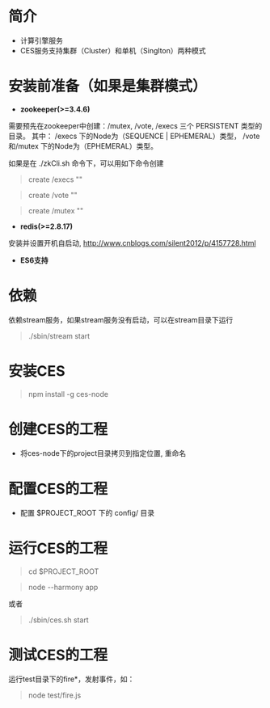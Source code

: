 # 简介

* 计算引擎服务
* CES服务支持集群（Cluster）和单机（Singlton）两种模式

# 安装前准备（如果是集群模式）

* **zookeeper(>=3.4.6)**

需要预先在zookeeper中创建：/mutex, /vote, /execs 三个 PERSISTENT 类型的目录。
其中：
/execs 下的Node为（SEQUENCE | EPHEMERAL）类型，
/vote和/mutex 下的Node为（EPHEMERAL）类型。

如果是在 ./zkCli.sh 命令下，可以用如下命令创建

> create /execs ""

> create /vote ""

> create /mutex ""

* **redis(>=2.8.17)**

安装并设置开机自启动, http://www.cnblogs.com/silent2012/p/4157728.html

* **ES6支持**


# 依赖

依赖stream服务，如果stream服务没有启动，可以在stream目录下运行

> ./sbin/stream start

# 安装CES

> npm install -g ces-node

# 创建CES的工程

* 将ces-node下的project目录拷贝到指定位置, 重命名

# 配置CES的工程

* 配置 $PROJECT_ROOT 下的 config/ 目录

# 运行CES的工程

> cd $PROJECT_ROOT

> node --harmony app

或者

> ./sbin/ces.sh start

# 测试CES的工程

运行test目录下的fire*，发射事件，如：

> node test/fire.js
